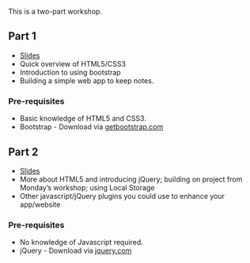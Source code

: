 This is a two-part workshop. 

## Part 1

* [Slides](https://docs.google.com/presentation/d/1gLpjBm9ttmHcgbk_FlXpPXAj-Lo1hz2ekDuAO-onoKY/pub?start=false&loop=false&delayms=3000)
* Quick overview of HTML5/CSS3
* Introduction to using bootstrap
* Building a simple web app to keep notes.

### Pre-requisites
* Basic knowledge of HTML5 and CSS3.
* Bootstrap - Download via [getbootstrap.com](http://getbootstrap.com/)

## Part 2

* [Slides](https://docs.google.com/presentation/d/1vLzCnNQeHhtylMGtG9PfRHLuHSofOafFNGVHElgGLvM/pub?start=false&loop=false&delayms=3000)
* More about HTML5 and introducing jQuery; building on project from Monday’s workshop; using Local Storage
* Other javascript/jQuery plugins you could use to enhance your app/website

### Pre-requisites
* No knowledge of Javascript required.
* jQuery - Download via [jquery.com](http://jquery.com)